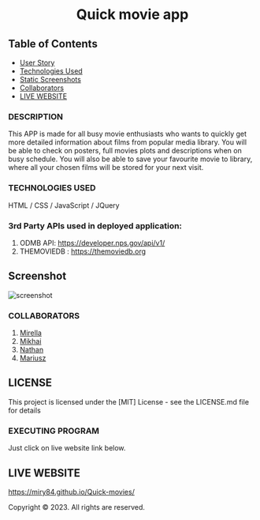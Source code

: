 # <p align="center">**Quick movie app**</p>


## Table of Contents

- [User Story](#user-story)
- [Technologies Used](#technologies-used)
- [Static Screenshots](#screenshot)
- [Collaborators](#collaborators)
- [LIVE WEBSITE](#live-website)

### DESCRIPTION

This APP is made for all busy movie enthusiasts who wants to quickly get more detailed information about films from popular media library.
You will be able to check on posters, full movies plots and descriptions when on busy schedule.
You will also be able to save your favourite movie to library, where all your chosen films will be stored for your next visit.


### TECHNOLOGIES USED

HTML / CSS / JavaScript / JQuery

### 3rd Party APIs used in deployed application:

1. ODMB API: https://developer.nps.gov/api/v1/
2. THEMOVIEDB : https://themoviedb.org

## Screenshot

![screenshot](images/screenshot.png)


### COLLABORATORS

1. [Mirella](https://github.com/MIRY84)
2. [Mikhai](https://github.com/mihacuo/)
3. [Nathan](https://github.com/NatCro)
4. [Mariusz](https://github.com/MariuszWiacek)

## LICENSE

This project is licensed under the [MIT] License - see the LICENSE.md file for details

### EXECUTING PROGRAM

Just click on live website link below.

## LIVE WEBSITE
https://miry84.github.io/Quick-movies/


Copyright © 2023. All rights are reserved.


